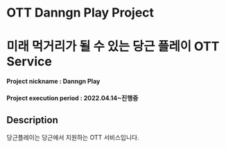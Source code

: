 # OTT Danngn Play Project

# 미래 먹거리가 될 수 있는 당근 플레이 OTT Service

#### Project nickname : Danngn Play

#### Project execution period : 2022.04.14~진행중

## Description

당근플레이는 당근에서 지원하는 OTT 서비스입니다.
